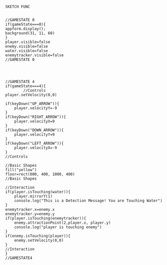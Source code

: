     SKETCH FUNC    


    //GAMESTATE 0
    if(gameState===0){
    appform.display();
    background(31, 11, 60)
    }
    player.visible=false
    enemy.visible=false
    water.visible=false
    enemytracker.visible=false
    //GAMESTATE 0




    //GAMESTATE 4
    if(gameState===4){
            //Controls
    player.setVelocity(0,0)

    if(keyDown("UP_ARROW")){
        player.velocityY=-9
    }
    if(keyDown("RIGHT_ARROW")){
        player.velocityX=9
    }
    if(keyDown("DOWN_ARROW")){
        player.velocityY=9
    }
    if(keyDown("LEFT_ARROW")){
        player.velocityX=-9
    }
    //Controls

    //Basic Shapes
    fill("yellow")
    floor=rect(000, 400, 1000, 400)
    //Basic Shapes

    //Interaction
    if(player.isTouching(water)){
        player.mirrorY(1)
        console.log("This is a Detection Message! You are Touching Water")
    }
    enemytracker.x=enemy.x
    enemytracker.y=enemy.y
    if(player.isTouching(enemytracker)){
        enemy.attractionPoint(2,player.x, player.y)
        console.log("player is touching enemy")
    }
    if(enemy.isTouching(player)){
        enemy.setVelocity(0,0)
    }
    //Interaction
    }
    //GAMESTATE4




